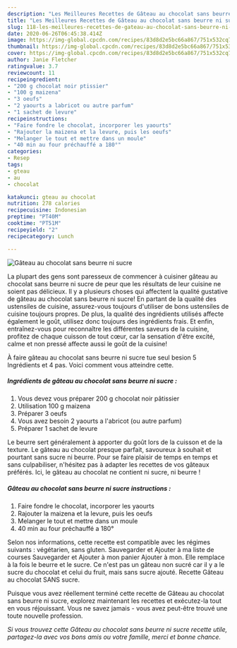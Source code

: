 ```yaml
---
description: "Les Meilleures Recettes de Gâteau au chocolat sans beurre ni sucre"
title: "Les Meilleures Recettes de Gâteau au chocolat sans beurre ni sucre"
slug: 118-les-meilleures-recettes-de-gateau-au-chocolat-sans-beurre-ni-sucre
date: 2020-06-26T06:45:38.414Z
image: https://img-global.cpcdn.com/recipes/83d8d2e5bc66a867/751x532cq70/gateau-au-chocolat-sans-beurre-ni-sucre-photo-principale-de-la-recette.jpg
thumbnail: https://img-global.cpcdn.com/recipes/83d8d2e5bc66a867/751x532cq70/gateau-au-chocolat-sans-beurre-ni-sucre-photo-principale-de-la-recette.jpg
cover: https://img-global.cpcdn.com/recipes/83d8d2e5bc66a867/751x532cq70/gateau-au-chocolat-sans-beurre-ni-sucre-photo-principale-de-la-recette.jpg
author: Janie Fletcher
ratingvalue: 3.7
reviewcount: 11
recipeingredient:
- "200 g chocolat noir ptissier"
- "100 g maizena"
- "3 oeufs"
- "2 yaourts a labricot ou autre parfum"
- "1 sachet de levure"
recipeinstructions:
- "Faire fondre le chocolat, incorporer les yaourts"
- "Rajouter la maizena et la levure, puis les oeufs"
- "Melanger le tout et mettre dans un moule"
- "40 min au four préchauffé a 180°"
categories:
- Resep
tags:
- gteau
- au
- chocolat

katakunci: gteau au chocolat 
nutrition: 278 calories
recipecuisine: Indonesian
preptime: "PT40M"
cooktime: "PT51M"
recipeyield: "2"
recipecategory: Lunch

---
```



![Gâteau au chocolat sans beurre ni sucre](https://img-global.cpcdn.com/recipes/83d8d2e5bc66a867/751x532cq70/gateau-au-chocolat-sans-beurre-ni-sucre-photo-principale-de-la-recette.jpg)

La plupart des gens sont paresseux de commencer à cuisiner gâteau au chocolat sans beurre ni sucre de peur que les résultats de leur cuisine ne soient pas délicieux. Il y a plusieurs choses qui affectent la qualité gustative de gâteau au chocolat sans beurre ni sucre! En partant de la qualité des ustensiles de cuisine, assurez-vous toujours d'utiliser de bons ustensiles de cuisine toujours propres. De plus, la qualité des ingrédients utilisés affecte également le goût, utilisez donc toujours des ingrédients frais. Et enfin, entraînez-vous pour reconnaître les différentes saveurs de la cuisine, profitez de chaque cuisson de tout cœur, car la sensation d'être excité, calme et non pressé affecte aussi le goût de la cuisine!

<!--inarticleads1-->

À faire gâteau au chocolat sans beurre ni sucre tue seul besion 5 Ingrédients et 4 pas. Voici comment vous atteindre cette.

##### Ingrédients de gâteau au chocolat sans beurre ni sucre :

1. Vous devez vous préparer 200 g chocolat noir pâtissier
1. Utilisation 100 g maizena
1. Préparer 3 oeufs
1. Vous avez besoin 2 yaourts a l&#39;abricot (ou autre parfum)
1. Préparer 1 sachet de levure


Le beurre sert généralement à apporter du goût lors de la cuisson et de la texture. Le gâteau au chocolat presque parfait, savoureux à souhait et pourtant sans sucre ni beurre. Pour se faire plaisir de temps en temps et sans culpabiliser, n&#39;hésitez pas à adapter les recettes de vos gâteaux préférés. Ici, le gâteau au chocolat ne contient ni sucre, ni beurre ! 

<!--inarticleads2-->

##### Gâteau au chocolat sans beurre ni sucre instructions :

1. Faire fondre le chocolat, incorporer les yaourts
1. Rajouter la maizena et la levure, puis les oeufs
1. Melanger le tout et mettre dans un moule
1. 40 min au four préchauffé a 180°


Selon nos informations, cette recette est compatible avec les régimes suivants : végétarien, sans gluten. Sauvegarder et Ajouter à ma liste de courses Sauvegarder et Ajouter à mon panier Ajouter à mon. Elle remplace à la fois le beurre et le sucre. Ce n&#39;est pas un gâteau non sucré car il y a le sucre du chocolat et celui du fruit, mais sans sucre ajouté. Recette Gâteau au chocolat SANS sucre. 

<!--inarticleads1-->

<p>
Puisque vous avez réellement terminé cette recette de Gâteau au chocolat sans beurre ni sucre, explorez maintenant les recettes et exécutez-la tout en vous réjouissant. Vous ne savez jamais - vous avez peut-être trouvé une toute nouvelle profession.
</p>

<p>
<i>Si vous trouvez cette Gâteau au chocolat sans beurre ni sucre recette utile, partagez-la avec vos bons amis ou votre famille, merci et bonne chance.</i>
</p>

